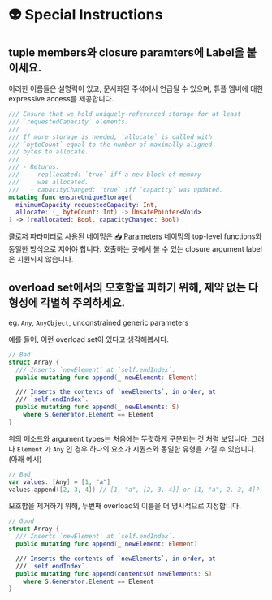 # 👽 Special Instructions

## tuple members와 closure paramters에 Label을 붙이세요.

이러한 이름들은 설명력이 있고, 문서화된 주석에서 언급될 수 있으며, 튜플 멤버에 대한 expressive access를 제공합니다.

```swift
/// Ensure that we hold uniquely-referenced storage for at least
/// `requestedCapacity` elements.
///
/// If more storage is needed, `allocate` is called with
/// `byteCount` equal to the number of maximally-aligned
/// bytes to allocate.
///
/// - Returns:
///   - reallocated: `true` iff a new block of memory
///     was allocated.
///   - capacityChanged: `true` iff `capacity` was updated.
mutating func ensureUniqueStorage(
  minimumCapacity requestedCapacity: Int, 
  allocate: (_ byteCount: Int) -> UnsafePointer<Void>
) -> (reallocated: Bool, capacityChanged: Bool)
```

클로저 파라미터로 사용된 네이밍은 [📥 Parameters](conventions/parameters.md) 네이밍의 top-level functions와 동일한 방식으로 지어야 합니다. 호출하는 곳에서 볼 수 있는 closure argument label은 지원되지 않습니다.

## overload set에서의 모호함을 피하기 위해, 제약 없는 다형성에 각별히 주의하세요.

eg. `Any`, `AnyObject`, unconstrained generic parameters

예를 들어, 이런 overload set이 있다고 생각해봅시다.

```swift
// Bad
struct Array {
  /// Inserts `newElement` at `self.endIndex`.
  public mutating func append(_ newElement: Element)

  /// Inserts the contents of `newElements`, in order, at
  /// `self.endIndex`.
  public mutating func append(_ newElements: S)
    where S.Generator.Element == Element
}
```

위의 메소드와 argument types는 처음에는 뚜렷하게 구분되는 것 처럼 보입니다. 그러나 `Element` 가 `Any` 인 경우 하나의 요소가 시퀀스와 동일한 유형을 가질 수 있습니다. (아래 예시)

```swift
// Bad
var values: [Any] = [1, "a"]
values.append([2, 3, 4]) // [1, "a", [2, 3, 4]] or [1, "a", 2, 3, 4]?
```

모호함을 제거하기 위해, 두번째 overload의 이름을 더 명시적으로 지정합니다.

```swift
// Good
struct Array {
  /// Inserts `newElement` at `self.endIndex`.
  public mutating func append(_ newElement: Element)

  /// Inserts the contents of `newElements`, in order, at
  /// `self.endIndex`.
  public mutating func append(contentsOf newElements: S)
    where S.Generator.Element == Element
}
```
